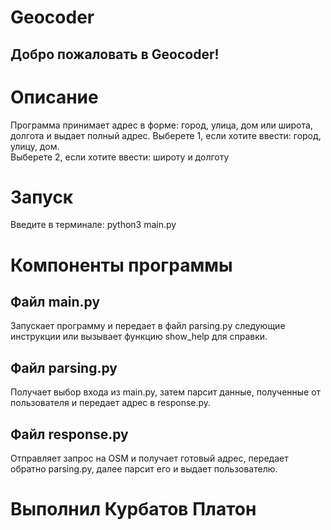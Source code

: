 # Geocoder

## Добро пожаловать в Geocoder! 

# Описание
Программа принимает адрес в форме: город, улица, дом или широта, долгота и выдает полный адрес. 
Выберете 1, если хотите ввести: город, улицу, дом.  
Выберете 2, если хотите ввести: широту и долготу

# Запуск
Введите в терминале: python3 main.py

# Компоненты программы 
## Файл main.py
Запускает программу и передает в файл parsing.py следующие инструкции или вызывает функцию show_help для справки.
## Файл parsing.py
Получает выбор входа из main.py, затем парсит данные, полученные от пользователя и передает адрес в response.py.
## Файл response.py
Отправляет запрос на OSM и получает готовый адрес, передает обратно parsing.py, далее парсит его и выдает пользователю. 

# Выполнил Курбатов Платон


